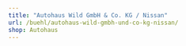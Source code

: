 ```yaml
---
title: "Autohaus Wild GmbH & Co. KG / Nissan"
url: /buehl/autohaus-wild-gmbh-und-co-kg-nissan/
shop: Autohaus
---
```

